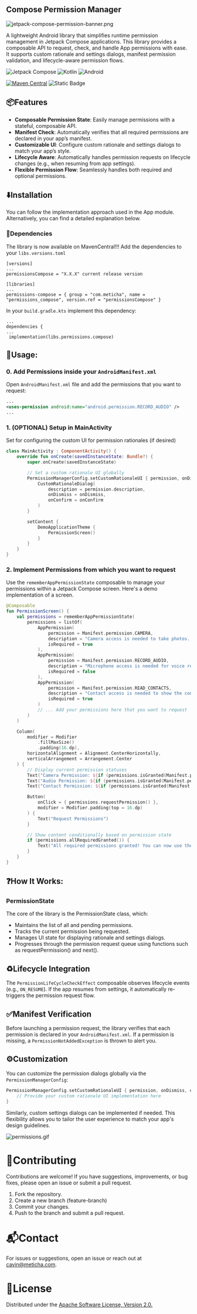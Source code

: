## Compose Permission Manager

![jetpack-compose-permission-banner.png](jetpack-compose-permission-banner.png)

A lightweight Android library that simplifies runtime permission management in Jetpack Compose
applications. This library provides a composable API to request, check, and handle App permissions
with ease. It supports custom rationale and settings dialogs, manifest permission validation, and
lifecycle-aware permission flows.

![Jetpack Compose](https://img.shields.io/badge/jetpack-compose-%237F52FF.svg?style=for-the-badge&logo=jetpack-compose&logoColor=white)
![Kotlin](https://img.shields.io/badge/kotlin-%237F52FF.svg?style=for-the-badge&logo=kotlin&logoColor=white) ![Android](https://img.shields.io/badge/Android-3DDC84?style=for-the-badge&logo=android&logoColor=white)

[![Maven Central](https://img.shields.io/maven-central/v/com.meticha/permissions_compose)](https://central.sonatype.com/artifact/com.meticha/permissions_compose) ![Static Badge](https://img.shields.io/badge/minSdk-21-blue?link=https%3A%2F%2Fgithub.com%2Fmeticha%2Fpermissions-compose%2Fblob%2Fmain%2Fpermissions-compose%2Fbuild.gradle.kts%23L13)

## 📦Features

- **Composable Permission State**: Easily manage permissions with a stateful, composable API.
- **Manifest Check**: Automatically verifies that all required permissions are declared in your
  app’s manifest.
- **Customizable UI**: Configure custom rationale and settings dialogs to match your app’s style.
- **Lifecycle Aware**: Automatically handles permission requests on lifecycle changes (e.g., when
  resuming from app settings).
- **Flexible Permission Flow**: Seamlessly handles both required and optional permissions.

## ⬇️Installation

You can follow the implementation approach used in the App module. Alternatively, you can find a
detailed explanation below.

### 🏴Dependencies

The library is now available on MavenCentral!!! Add the dependencies to your `libs.versions.toml`

```
[versions]
...
permissionsCompose = "X.X.X" current release version

[libraries]
...
permissions-compose = { group = "com.meticha", name = "permissions_compose", version.ref = "permissionsCompose" }

```

In your `build.gradle.kts` implement this dependency:

```
...
dependencies {
...
 implementation(libs.permissions.compose)
```

## 💬Usage:

### 0. Add Permissions inside your `AndroidManifest.xml`

Open `AndroidManifest.xml` file and add the permissions that you want to request:

```xml
...
<uses-permission android:name="android.permission.RECORD_AUDIO" />
...
```

### 1. (OPTIONAL) Setup in MainActivity

Set for configuring the custom UI for permission rationales (if desired)

```kotlin
class MainActivity : ComponentActivity() {
    override fun onCreate(savedInstanceState: Bundle?) {
        super.onCreate(savedInstanceState)

        // Set a custom rationale UI globally
        PermissionManagerConfig.setCustomRationaleUI { permission, onDismiss, onConfirm ->
            CustomRationaleDialog(
                description = permission.description,
                onDismiss = onDismiss,
                onConfirm = onConfirm
            )
        }

        setContent {
            DemoApplicationTheme {
                PermissionScreen()
            }
        }
    }
}
```

### 2. Implement Permissions from which you want to request

Use the `rememberAppPermissionState` composable to manage your permissions within a Jetpack Compose
screen. Here's a demo implementation of a screen. 

```kotlin
@Composable
fun PermissionScreen() {
    val permissions = rememberAppPermissionState(
        permissions = listOf(
            AppPermission(
                permission = Manifest.permission.CAMERA,
                description = "Camera access is needed to take photos. Please grant this permission.",
                isRequired = true
            ),
            AppPermission(
                permission = Manifest.permission.RECORD_AUDIO,
                description = "Microphone access is needed for voice recording. Please grant this permission.",
                isRequired = false
            ),
            AppPermission(
                permission = Manifest.permission.READ_CONTACTS,
                description = "Contact access is needed to show the contacts in the App. Please grant this permission",
                isRequired = true
            )
            // ... Add your permissions here that you want to request
        )
    )

    Column(
        modifier = Modifier
            .fillMaxSize()
            .padding(16.dp),
        horizontalAlignment = Alignment.CenterHorizontally,
        verticalArrangement = Arrangement.Center
    ) {
        // Display current permission statuses
        Text("Camera Permission: ${if (permissions.isGranted(Manifest.permission.CAMERA)) "Granted" else "Not Granted"}")
        Text("Audio Permission: ${if (permissions.isGranted(Manifest.permission.RECORD_AUDIO)) "Granted" else "Not Granted"}")
        Text("Contact Permission: ${if (permissions.isGranted(Manifest.permission.READ_CONTACTS)) "Granted" else "Not Granted"}")

        Button(
            onClick = { permissions.requestPermission() },
            modifier = Modifier.padding(top = 16.dp)
        ) {
            Text("Request Permissions")
        }

        // Show content conditionally based on permission state
        if (permissions.allRequiredGranted()) {
            Text("All required permissions granted! You can now use the app.")
        }
    }
}
```

## ❓How It Works:

### PermissionState

The core of the library is the PermissionState class, which:

- Maintains the list of all and pending permissions.
- Tracks the current permission being requested.
- Manages UI state for displaying rationale and settings dialogs.
- Progresses through the permission request queue using functions such as requestPermission() and
  next().

## ♻️Lifecycle Integration

The `PermissionLifeCycleCheckEffect` composable observes lifecycle events (e.g., `ON_RESUME`). If
the app resumes from settings, it automatically re-triggers the permission request flow.

## ✅Manifest Verification

Before launching a permission request, the library verifies that each permission is declared in your
`AndroidManifest.xml`. If a permission is missing, a `PermissionNotAddedException` is thrown to
alert
you.

## ⚙️Customization

You can customize the permission dialogs globally via the `PermissionManagerConfig`:

```kotlin
PermissionManagerConfig.setCustomRationaleUI { permission, onDismiss, onConfirm ->
    // Provide your custom rationale UI implementation here
}
```

Similarly, custom settings dialogs can be implemented if needed. This flexibility allows you to
tailor the user experience to match your app's design guidelines.

![permissions.gif](permissions.gif)

# 🤝Contributing

Contributions are welcome! If you have suggestions, improvements, or bug fixes, please open an issue
or submit a pull request. 

1. Fork the repository.
2. Create a new branch (feature-branch)
3. Commit your changes.
4. Push to the branch and submit a pull request.

# 📬Contact

For issues or suggestions, open an issue or reach out at cavin@meticha.com.

# 📜License

Distributed under
the [Apache Software License, Version 2.0.](https://www.apache.org/licenses/LICENSE-2.0)


